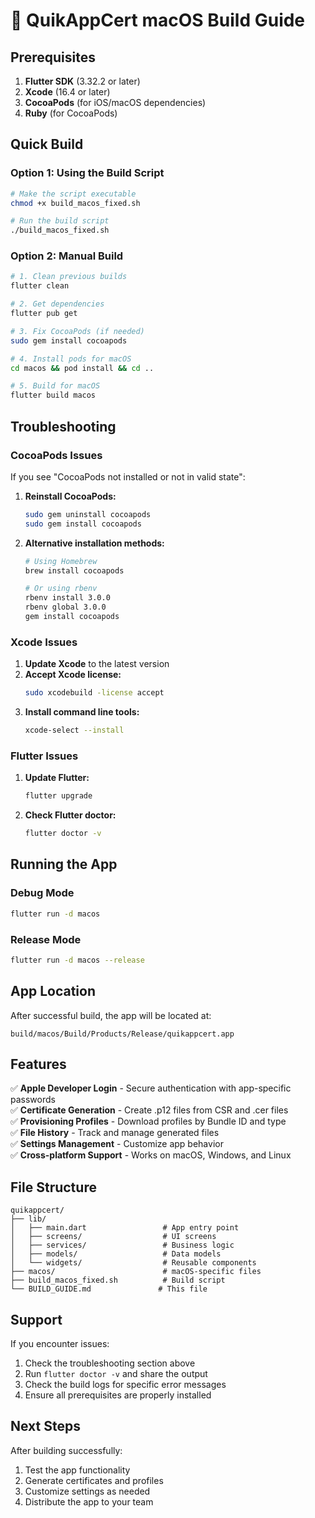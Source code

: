 # 🚀 QuikAppCert macOS Build Guide

## Prerequisites

1. **Flutter SDK** (3.32.2 or later)
2. **Xcode** (16.4 or later)
3. **CocoaPods** (for iOS/macOS dependencies)
4. **Ruby** (for CocoaPods)

## Quick Build

### Option 1: Using the Build Script

```bash
# Make the script executable
chmod +x build_macos_fixed.sh

# Run the build script
./build_macos_fixed.sh
```

### Option 2: Manual Build

```bash
# 1. Clean previous builds
flutter clean

# 2. Get dependencies
flutter pub get

# 3. Fix CocoaPods (if needed)
sudo gem install cocoapods

# 4. Install pods for macOS
cd macos && pod install && cd ..

# 5. Build for macOS
flutter build macos
```

## Troubleshooting

### CocoaPods Issues

If you see "CocoaPods not installed or not in valid state":

1. **Reinstall CocoaPods:**

   ```bash
   sudo gem uninstall cocoapods
   sudo gem install cocoapods
   ```

2. **Alternative installation methods:**

   ```bash
   # Using Homebrew
   brew install cocoapods

   # Or using rbenv
   rbenv install 3.0.0
   rbenv global 3.0.0
   gem install cocoapods
   ```

### Xcode Issues

1. **Update Xcode** to the latest version
2. **Accept Xcode license:**
   ```bash
   sudo xcodebuild -license accept
   ```
3. **Install command line tools:**
   ```bash
   xcode-select --install
   ```

### Flutter Issues

1. **Update Flutter:**
   ```bash
   flutter upgrade
   ```
2. **Check Flutter doctor:**
   ```bash
   flutter doctor -v
   ```

## Running the App

### Debug Mode

```bash
flutter run -d macos
```

### Release Mode

```bash
flutter run -d macos --release
```

## App Location

After successful build, the app will be located at:

```
build/macos/Build/Products/Release/quikappcert.app
```

## Features

✅ **Apple Developer Login** - Secure authentication with app-specific passwords  
✅ **Certificate Generation** - Create .p12 files from CSR and .cer files  
✅ **Provisioning Profiles** - Download profiles by Bundle ID and type  
✅ **File History** - Track and manage generated files  
✅ **Settings Management** - Customize app behavior  
✅ **Cross-platform Support** - Works on macOS, Windows, and Linux

## File Structure

```
quikappcert/
├── lib/
│   ├── main.dart                 # App entry point
│   ├── screens/                  # UI screens
│   ├── services/                 # Business logic
│   ├── models/                   # Data models
│   └── widgets/                  # Reusable components
├── macos/                        # macOS-specific files
├── build_macos_fixed.sh          # Build script
└── BUILD_GUIDE.md               # This file
```

## Support

If you encounter issues:

1. Check the troubleshooting section above
2. Run `flutter doctor -v` and share the output
3. Check the build logs for specific error messages
4. Ensure all prerequisites are properly installed

## Next Steps

After building successfully:

1. Test the app functionality
2. Generate certificates and profiles
3. Customize settings as needed
4. Distribute the app to your team
